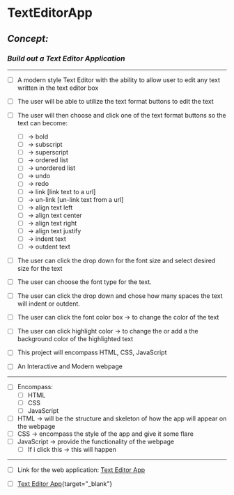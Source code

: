 # TextEditorApp

<!-- can have readme preview open as well to see how it will appear -->

<!-- ## this is a sub heading -->

## *Concept:*

### *Build out a Text Editor Application*

---

<!-- - this is a bullet -->

- [ ] A modern style Text Editor with the ability to allow user to edit any text written in the text editor box
- [ ] The user will be able to utilize the text format buttons to edit the text
- [ ] The user will then choose and click one of the text format buttons so the text can become:

  - [ ] -> bold
  - [ ] -> subscript
  - [ ] -> superscript
  - [ ] -> ordered list
  - [ ] -> unordered list
  - [ ] -> undo
  - [ ] -> redo
  - [ ] -> link [link text to a url]
  - [ ] -> un-link [un-link text from a url]
  - [ ] -> align text left
  - [ ] -> align text center
  - [ ] -> align text right
  - [ ] -> align text justify
  - [ ] -> indent text
  - [ ] -> outdent text
- [ ] The user can click the drop down for the font size and select desired size for the text
- [ ] The user can choose the font type for the text.
- [ ] The user can click the drop down and chose how many spaces the text will indent or outdent.
- [ ] The user can click the font color box -> to change the color of the text
- [ ] The user can click highlight color -> to change the or add a the background color of the highlighted text
- [ ] This project will encompass HTML, CSS, JavaScript
- [ ] An Interactive and Modern webpage

---

- [ ] Encompass:
  - [ ] HTML
  - [ ] CSS
  - [ ] JavaScript
- [ ] HTML → will be the structure and skeleton of how the app will appear on the webpage
- [ ] CSS → encompass the style of the app and give it some flare
- [ ] JavaScript -> provide the functionality of the webpage
  - [ ] If i click this -> this will happen

---

- [ ] Link for the web application: <a href="https://rlb-text-editor.netlify.app/" target="_blank">Text Editor App</a>

- [ ] [Text Editor App](https://rlb-text-editor.netlify.app/){target="_blank"}
